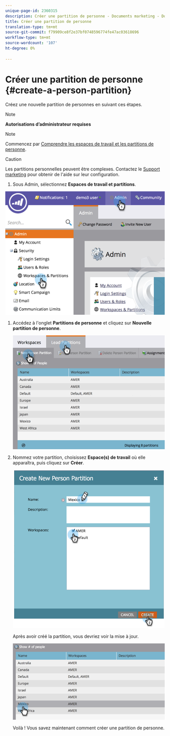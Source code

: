 ```yaml
---
unique-page-id: 2360315
description: Créer une partition de personne - Documents marketing - Documentation du produit
title: Créer une partition de personne
translation-type: tm+mt
source-git-commit: f79909ce8f2e37bf0748596774fe47ac03618696
workflow-type: tm+mt
source-wordcount: '107'
ht-degree: 0%

---
```



# Créer une partition de personne {#create-a-person-partition}

Créez une nouvelle partition de personnes en suivant ces étapes.

>[!NOTE]
>
>**Autorisations d’administrateur requises**

>[!NOTE]
>
>Commencez par [Comprendre les espaces de travail et les partitions de personne](/help/marketo/product-docs/administration/workspaces-and-person-partitions/understanding-workspaces-and-person-partitions.md).

>[!CAUTION]
>
>Les partitions personnelles peuvent être complexes. Contactez le [Support marketing](https://nation.marketo.com/t5/Support/ct-p/Support) pour obtenir de l&#39;aide sur leur configuration.

1. Sous Admin, sélectionnez **Espaces de travail et partitions**.

![](assets/image2014-9-17-11-3a32-3a12.png)

1. Accédez à l&#39;onglet **Partitions de personne** et cliquez sur **Nouvelle partition de personne**.

   ![](assets/two-2.png)

1. Nommez votre partition, choisissez **Espace(s) de travail** où elle apparaîtra, puis cliquez sur **Créer**.

   ![](assets/three-2.png)

   Après avoir créé la partition, vous devriez voir la mise à jour.

   ![](assets/four-2.png)

   Voilà ! Vous savez maintenant comment créer une partition de personne.
